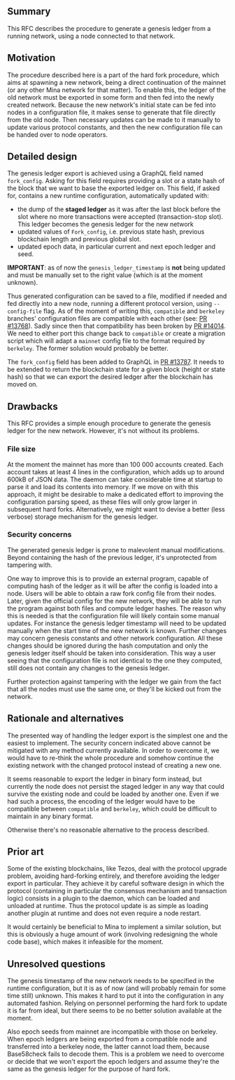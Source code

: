 ## Summary

This RFC describes the procedure to generate a genesis ledger from a
running network, using a node connected to that network.

## Motivation

The procedure described here is a part of the hard fork procedure,
which aims at spawning a new network, being a direct continuation of
the mainnet (or any other Mina network for that matter). To enable
this, the ledger of the old network must be exported in some form and
then fed into the newly created network. Because the new network's
initial state can be fed into nodes in a configuration file, it makes
sense to generate that file directly from the old node. Then necessary
updates can be made to it manually to update various protocol
constants, and then the new configuration file can be handed over to
node operators.

## Detailed design

The genesis ledger export is achieved using a GraphQL field named
`fork_config`. Asking for this field requires providing a slot or a
state hash of the block that we want to base the exported ledger on.
This field, if asked for, contains a new runtime configuration,
automatically updated with:

* the dump of the **staged ledger** as it was after the last block
before the slot where no more transactions were accepted
(transaction-stop slot). This ledger becomes the genesis ledger for
the new network
* updated values of `Fork_config`, i.e. previous state hash, previous
blockchain length and previous global slot.
* updated epoch data, in particular current and next epoch ledger and seed.

**IMPORTANT**: as of now the `genesis_ledger_timestamp` is **not**
being updated and must be manually set to the right value (which is at
the moment unknown).

Thus generated configuration can be saved to a file, modified if
needed and fed directly into a new node, running a different protocol
version, using `--config-file` flag. As of the moment of writing this,
`compatible` and `berkeley` branches' configuration files are
compatible with each other (see: [PR #13768](https://github.com/MinaProtocol/mina/pull/13768)).
Sadly since then that compatibility has been broken by [PR #14014](https://github.com/MinaProtocol/mina/pull/14014).
We need to either port this change back to `compatible` or create a
migration script which will adapt a `mainnet` config file to the
format required by `berkeley`. The former solution would probably
be better.

The `fork_config` field has been added to GraphQL in [PR
#13787](https://github.com/MinaProtocol/mina/pull/13787). It needs to
be extended to return the blockchain state for a given block (height
or state hash) so that we can export the desired ledger after the
blockchain has moved on.

## Drawbacks

This RFC provides a simple enough procedure to generate the genesis
ledger for the new network. However, it's not without its problems.

### File size

At the moment the mainnet has more than 100 000 accounts created.
Each account takes at least 4 lines in the configuration, which adds
up to around 600kB of JSON data. The daemon can take considerable time
at startup to parse it and load its contents into memory. If we move
on with this approach, it might be desirable to make a dedicated
effort to improving the configuration parsing speed, as these files
will only grow larger in subsequent hard forks. Alternatively, we
might want to devise a better (less verbose) storage mechanism for the
genesis ledger.

### Security concerns

The generated genesis ledger is prone to malevolent manual
modifications. Beyond containing the hash of the previous ledger, it's
unprotected from tampering with.

One way to improve this is to provide an external program, capable of
computing hash of the ledger as it will be after the config is loaded
into a node. Users will be able to obtain a raw fork config file from
their nodes. Later, given the official config for the new network,
they will be able to run the program against both files and compute
ledger hashes. The reason why this is needed is that the configuration
file will likely contain some manual updates. For instance the genesis
ledger timestamp will need to be updated manually when the start time
of the new network is known. Further changes may concern genesis
constants and other network configuration. All these changes should be
ignored during the hash computation and only the genesis ledger itself
should be taken into consideration. This way a user seeing that the
configuration file is not identical to the one they computed, still
does not contain any changes to the genesis ledger.

Further protection against tampering with the ledger we gain from the
fact that all the nodes must use the same one, or they'll be kicked
out from the network.

## Rationale and alternatives

The presented way of handling the ledger export is the simplest one
and the easiest to implement. The security concern indicated above
cannot be mitigated with any method currently available. In order to
overcome it, we would have to re-think the whole procedure and somehow
continue the existing network with the changed protocol instead of
creating a new one.

It seems reasonable to export the ledger in binary form instead, but
currently the node does not persist the staged ledger in any way that
could survive the existing node and could be loaded by another one.
Even if we had such a process, the encoding of the ledger would have
to be compatible between `compatible` and `berkeley`, which could be
difficult to maintain in any binary format.

Otherwise there's no reasonable alternative to the process described.

## Prior art

Some of the existing blockchains, like Tezos, deal with the protocol
upgrade problem, avoiding hard-forking entirely, and therefore
avoiding the ledger export in particular. They achieve it by careful
software design in which the protocol (containing in particular the
consensus mechanism and transaction logic) consists in a plugin to the
daemon, which can be loaded and unloaded at runtime. Thus the protocol
update is as simple as loading another plugin at runtime and does not
even require a node restart.

It would certainly be beneficial to Mina to implement a similar
solution, but this is obviously a huge amount of work (involving
redesigning the whole code base), which makes it infeasible for the
moment.

## Unresolved questions

The genesis timestamp of the new network needs to be specified in the
runtime configuration, but it is as of now (and will probably remain
for some time still) unknown. This makes it hard to put it into the
configuration in any automated fashion. Relying on personnel
performing the hard fork to update it is far from ideal, but there
seems to be no better solution available at the moment.

Also epoch seeds from mainnet are incompatible with those on berkeley.
When epoch ledgers are being exported from a compatible node and
transferred into a berkeley node, the latter cannot load them, because
Base58check fails to decode them. This is a problem we need to overcome
or decide that we won't export the epoch ledgers and assume they're
the same as the genesis ledger for the purpose of hard fork.
